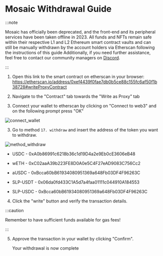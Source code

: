# Mosaic Withdrawal Guide

:::note

Mosaic has officially been deprecated, and the front-end and its peripheral services have been taken offline in 2023. 
All funds and NFTs remain safe within their respective L1 and L2 Ethereum smart contract vaults 
and can still be manually withdrawn by the account holders via Etherscan following the instructions of this guide 
Additionally, if you need further assistance, feel free to contact our community managers on [Discord].

:::

[Discord]: https://discord.com/invite/composable

1. Open this link to the smart contract on etherscan in your browser: 
    https://etherscan.io/address/0xef4439f0fae7db0b5ce88c155fc6af50f1b38728#writeProxyContract

2. Navigate to the "Contract" tab towards the "Write as Proxy" tab

2. Connect your wallet to etherscan by clicking on "Connect to web3" and on the following prompt press "OK"

![connect_wallet](./images-mosaic-withdrawal-guide/contract-write-as-proxy.png)

3. Go to method `17. withdraw` and insert the address of the token you want to withdraw.

![method_withdraw](./images-mosaic-withdrawal-guide/method-withdraw.png)

- USDC - 0xA0b86991c6218b36c1d19D4a2e9Eb0cE3606eB48

- wETH - 0xC02aaA39b223FE8D0A0e5C4F27eAD9083C756Cc2

- aUSDC - 0xBcca60bB61934080951369a648Fb03DF4F96263C

- SLP-USDT - 0x06da0fd433C1A5d7a4faa01111c044910A184553

- SLP-USDC - 0xBcca60bB61934080951369a648Fb03DF4F96263C

4. Click the "write" button and verify the transaction details.

:::caution

Remember to have sufficient funds available for gas fees!

:::

5. Approve the transaction in your wallet by clicking "Confirm".

    Your withdrawal is now complete
